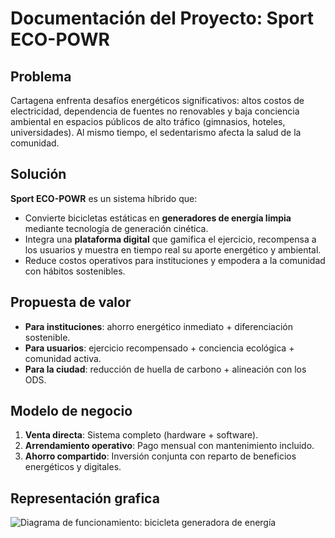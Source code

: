 # Documentación del Proyecto: Sport ECO-POWR

## Problema
Cartagena enfrenta desafíos energéticos significativos: altos costos de electricidad, dependencia de fuentes no renovables y baja conciencia ambiental en espacios públicos de alto tráfico (gimnasios, hoteles, universidades). Al mismo tiempo, el sedentarismo afecta la salud de la comunidad.

## Solución
**Sport ECO-POWR** es un sistema híbrido que:
- Convierte bicicletas estáticas en **generadores de energía limpia** mediante tecnología de generación cinética.
- Integra una **plataforma digital** que gamifica el ejercicio, recompensa a los usuarios y muestra en tiempo real su aporte energético y ambiental.
- Reduce costos operativos para instituciones y empodera a la comunidad con hábitos sostenibles.

## Propuesta de valor
- **Para instituciones**: ahorro energético inmediato + diferenciación sostenible.
- **Para usuarios**: ejercicio recompensado + conciencia ecológica + comunidad activa.
- **Para la ciudad**: reducción de huella de carbono + alineación con los ODS.

## Modelo de negocio
1. **Venta directa**: Sistema completo (hardware + software).
2. **Arrendamiento operativo**: Pago mensual con mantenimiento incluido.
3. **Ahorro compartido**: Inversión conjunta con reparto de beneficios energéticos y digitales.

## Representación grafica 
![Diagrama de funcionamiento: bicicleta generadora de energía](bici-generadora.png)
